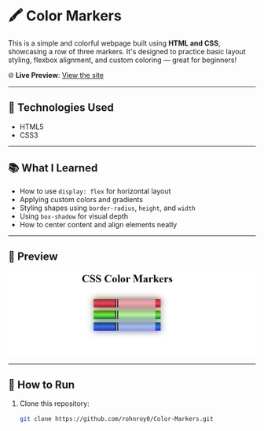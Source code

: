 # 🖍️ Color Markers

This is a simple and colorful webpage built using **HTML and CSS**, showcasing a row of three markers. It's designed to practice basic layout styling, flexbox alignment, and custom coloring — great for beginners!

🌐 **Live Preview**: [View the site](https://rohnroy0.github.io/Color-Markers/)

---

## 🔧 Technologies Used

- HTML5
- CSS3

---

## 📚 What I Learned

- How to use `display: flex` for horizontal layout
- Applying custom colors and gradients
- Styling shapes using `border-radius`, `height`, and `width`
- Using `box-shadow` for visual depth
- How to center content and align elements neatly

---

## 📸 Preview

![Preview Image](https://github.com/rohnroy0/Color-Markers/blob/main/preview02.png?raw=true)

---

## 🚀 How to Run

1. Clone this repository:
   ```bash
   git clone https://github.com/rohnroy0/Color-Markers.git
